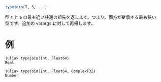 ```julia
typejoin(T, S, ...)
```

型 `T` と `S` の最も近い共通の祖先を返します。つまり、両方が継承する最も狭い型です。追加の varargs に対して再帰します。

# 例

```jldoctest
julia> typejoin(Int, Float64)
Real

julia> typejoin(Int, Float64, ComplexF32)
Number
```
